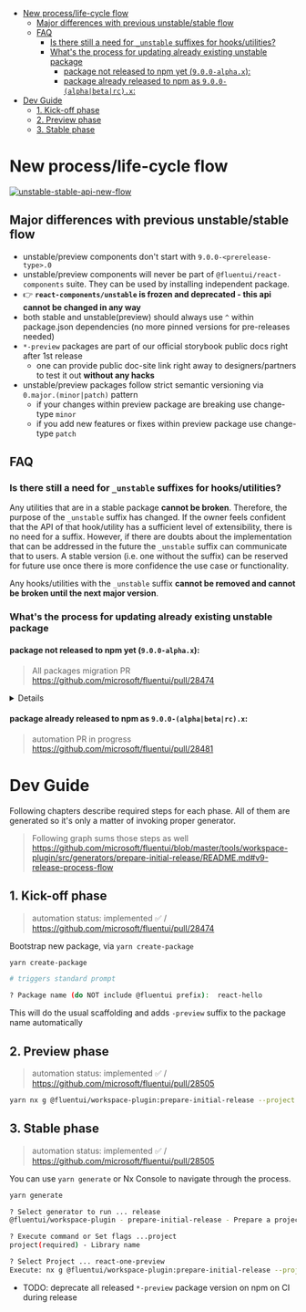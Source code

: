 <!-- toc -->

- [New process/life-cycle flow](#new-processlife-cycle-flow)
  - [Major differences with previous unstable/stable flow](#major-differences-with-previous-unstablestable-flow)
  - [FAQ](#faq)
    - [Is there still a need for `_unstable` suffixes for hooks/utilities?](#is-there-still-a-need-for-_unstable-suffixes-for-hooksutilities)
    - [What's the process for updating already existing unstable package](#whats-the-process-for-updating-already-existing-unstable-package)
      - [package not released to npm yet (`9.0.0-alpha.x`):](#package-not-released-to-npm-yet-900-alphax)
      - [package already released to npm as `9.0.0-(alpha|beta|rc).x`:](#package-already-released-to-npm-as-900-alphabetarcx)
- [Dev Guide](#dev-guide)
  - [1. Kick-off phase](#1-kick-off-phase)
  - [2. Preview phase](#2-preview-phase)
  - [3. Stable phase](#3-stable-phase)

<!-- tocstop -->

# New process/life-cycle flow

<a href="https://github.com/microsoft/fluentui/assets/1223799/6e4648a6-0e50-4c16-b3ca-dba77869b38a">
<img alt="unstable-stable-api-new-flow" src="https://github.com/microsoft/fluentui/assets/1223799/6e4648a6-0e50-4c16-b3ca-dba77869b38a" />
</a>

## Major differences with previous unstable/stable flow

- unstable/preview components don't start with `9.0.0-<prerelease-type>.0`
- unstable/preview components will never be part of `@fluentui/react-components` suite. They can be used by installing independent package.
- 👉 **`react-components/unstable` is frozen and deprecated - this api cannot be changed in any way**
- both stable and unstable(preview) should always use `^` within package.json dependencies (no more pinned versions for pre-releases needed)
- `*-preview` packages are part of our official storybook public docs right after 1st release
  - one can provide public doc-site link right away to designers/partners to test it out **without any hacks**
- unstable/preview packages follow strict semantic versioning via `0.major.(minor|patch)` pattern
  - if your changes within preview package are breaking use change-type `minor`
  - if you add new features or fixes within preview package use change-type `patch`

## FAQ

### Is there still a need for `_unstable` suffixes for hooks/utilities?

Any utilities that are in a stable package **cannot be broken**. Therefore, the purpose of the `_unstable` suffix has changed. If the owner feels confident that the API of that hook/utility has a sufficient level of extensibility, there is no need for a suffix. However, if there are doubts about the implementation that can be addressed in the future the `_unstable` suffix can communicate that to users. A stable version (i.e. one without the suffix) can be reserved for future use once there is more confidence the use case or functionality.

Any hooks/utilities with the `_unstable` suffix **cannot be removed and cannot be broken until the next major version**.

### What's the process for updating already existing unstable package

#### package not released to npm yet (`9.0.0-alpha.x`):

> All packages migration PR https://github.com/microsoft/fluentui/pull/28474

<details>
Let's say you have already created `packages/react-components/react-control` package which is in unstable phase.

Follow these steps:

1. rename package directory and api.md

```sh
mv packages/react-components/react-control packages/react-components/react-control-preview
mv packages/react-components/react-control/etc/react-control.api.md packages/react-components/react-control/etc/react-control-preview.api.md
```

2. Update `README.md`

```diff
-# @fluentui/react-control-preview
+# @fluentui/react-control
```

3. Update `package.json`

```diff
{
- "name": "@fluentui/react-control",
+ "name": "@fluentui/react-control-preview",
- "version": "9.0.0-alpha.0",
+ "version": "0.0.0",
  "beachball": {
    "disallowedChangeTypes": [
      "major",
-     "minor",
-     "patch",
+     "prerelease"
    ]
},
}
```

4. Update `project.json`

```diff
{
- "name": "@fluentui/react-control",
+ "name": "@fluentui/react-control-preview",
}
```

5. Update `jest.config.js`

```diff
module.exports = {
-  displayName: 'react-control',
+  displayName: 'react-control-preview',
}
```

6. Update `tsconfig.base.json` and `tsconfig.base.all.json`

```diff
"paths": {
- "@fluentui/react-control": ["packages/react-components/react-control/src/index.ts"]
+ "@fluentui/react-control-preview": ["packages/react-components/react-control-preview/src/index.ts"]
}
```

7. Update `/github/CODEOWNERS`

```diff
-packages/react-components/react-control @microsoft/<team-name>
+packages/react-components/react-control-preview @microsoft/<team-name>
```

8. now when ready to release follow [Unstable phase (first release)](#unstable-phase-first-release)

</details>

#### package already released to npm as `9.0.0-(alpha|beta|rc).x`:

> automation PR in progress https://github.com/microsoft/fluentui/pull/28481

# Dev Guide

Following chapters describe required steps for each phase. All of them are generated so it's only a matter of invoking proper generator.

> Following graph sums those steps as well https://github.com/microsoft/fluentui/blob/master/tools/workspace-plugin/src/generators/prepare-initial-release/README.md#v9-release-process-flow

## 1. Kick-off phase

> automation status: implemented ✅ / https://github.com/microsoft/fluentui/pull/28474

Bootstrap new package, via `yarn create-package`

```sh
yarn create-package

# triggers standard prompt

? Package name (do NOT include @fluentui prefix):  react-hello
```

This will do the usual scaffolding and adds `-preview` suffix to the package name automatically

## 2. Preview phase

> automation status: implemented ✅ / https://github.com/microsoft/fluentui/pull/28505

```sh
yarn nx g @fluentui/workspace-plugin:prepare-initial-release --project @fluentui/react-one-preview --phase=preview
```

## 3. Stable phase

> automation status: implemented ✅ / https://github.com/microsoft/fluentui/pull/28505

You can use `yarn generate` or Nx Console to navigate through the process.

```sh
yarn generate

? Select generator to run ... release
@fluentui/workspace-plugin - prepare-initial-release - Prepare a project (v9) for release (various stages)

? Execute command or Set flags ...project
project(required) - Library name

? Select Project ... react-one-preview
Execute: nx g @fluentui/workspace-plugin:prepare-initial-release --project=react-one-preview
```

- TODO: deprecate all released `*-preview` package version on npm on CI during release

